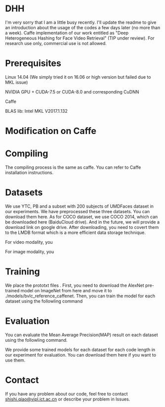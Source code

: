 # DHH
I'm very sorry that I am a little busy recently. I'll update the readme to give an introduction about the usage of the codes a few days later (no more than a week). 
Caffe implementation of our work entitled as "Deep Heterogeneous Hashing for Face Video Retrieval" (TIP under review). For research use only, commercial use is not allowed.

# Prerequisites
Linux 14.04 (We simply tried it on 16.06 or high version but failed due to MKL issue)

NVIDIA GPU + CUDA-7.5 or CUDA-8.0 and corresponding CuDNN

Caffe

BLAS lib: Intel MKL V2017.1.132

# Modification on Caffe

# Compiling
The compiling process is the same as caffe. You can refer to Caffe installation instructions.

# Datasets
We use YTC, PB and a subset with 200 subjects of UMDFaces dataset in our experiments. We have preprocessed these three datasets. You can download them here. As for COCO dataset, we use COCO 2014, which can be downloaded here (BaiduCloud drive). And in the future, we will provide a download link on google drive. After downloading, you need to covert them to the LMDB format which is a more efficient data storage technique.

For video modality, you 

For image modality, you 

# Training
We place the prototxt files . First, you need to download the AlexNet pre-trained model on ImageNet from here and move it to ./models/bvlc_reference_caffenet. Then, you can train the model for each dataset using the followling command

# Evaluation
You can evaluate the Mean Average Precision(MAP) result on each dataset using the followling command.

We provide some trained models for each dataset for each code length in our experiment for evaluation. You can download them here if you want to use them.

# Contact
If you have any problem about our code, feel free to contact shishi.qiao@vipl.ict.ac.cn or describe your problem in Issues.

